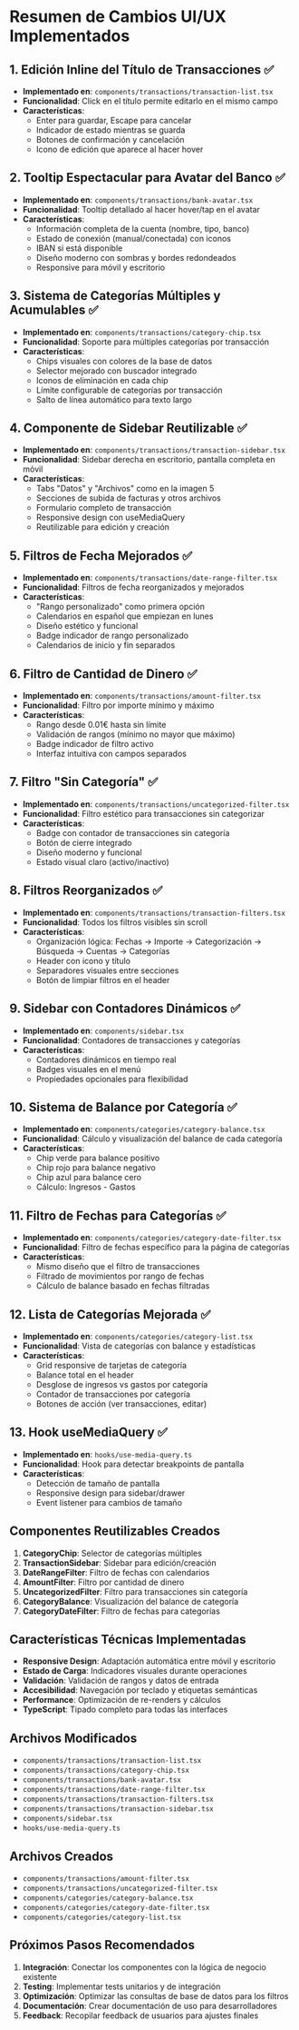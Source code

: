 # Resumen de Cambios UI/UX Implementados

## 1. Edición Inline del Título de Transacciones ✅
- **Implementado en**: `components/transactions/transaction-list.tsx`
- **Funcionalidad**: Click en el título permite editarlo en el mismo campo
- **Características**:
  - Enter para guardar, Escape para cancelar
  - Indicador de estado mientras se guarda
  - Botones de confirmación y cancelación
  - Icono de edición que aparece al hacer hover

## 2. Tooltip Espectacular para Avatar del Banco ✅
- **Implementado en**: `components/transactions/bank-avatar.tsx`
- **Funcionalidad**: Tooltip detallado al hacer hover/tap en el avatar
- **Características**:
  - Información completa de la cuenta (nombre, tipo, banco)
  - Estado de conexión (manual/conectada) con iconos
  - IBAN si está disponible
  - Diseño moderno con sombras y bordes redondeados
  - Responsive para móvil y escritorio

## 3. Sistema de Categorías Múltiples y Acumulables ✅
- **Implementado en**: `components/transactions/category-chip.tsx`
- **Funcionalidad**: Soporte para múltiples categorías por transacción
- **Características**:
  - Chips visuales con colores de la base de datos
  - Selector mejorado con buscador integrado
  - Iconos de eliminación en cada chip
  - Límite configurable de categorías por transacción
  - Salto de línea automático para texto largo

## 4. Componente de Sidebar Reutilizable ✅
- **Implementado en**: `components/transactions/transaction-sidebar.tsx`
- **Funcionalidad**: Sidebar derecha en escritorio, pantalla completa en móvil
- **Características**:
  - Tabs "Datos" y "Archivos" como en la imagen 5
  - Secciones de subida de facturas y otros archivos
  - Formulario completo de transacción
  - Responsive design con useMediaQuery
  - Reutilizable para edición y creación

## 5. Filtros de Fecha Mejorados ✅
- **Implementado en**: `components/transactions/date-range-filter.tsx`
- **Funcionalidad**: Filtros de fecha reorganizados y mejorados
- **Características**:
  - "Rango personalizado" como primera opción
  - Calendarios en español que empiezan en lunes
  - Diseño estético y funcional
  - Badge indicador de rango personalizado
  - Calendarios de inicio y fin separados

## 6. Filtro de Cantidad de Dinero ✅
- **Implementado en**: `components/transactions/amount-filter.tsx`
- **Funcionalidad**: Filtro por importe mínimo y máximo
- **Características**:
  - Rango desde 0.01€ hasta sin límite
  - Validación de rangos (mínimo no mayor que máximo)
  - Badge indicador de filtro activo
  - Interfaz intuitiva con campos separados

## 7. Filtro "Sin Categoría" ✅
- **Implementado en**: `components/transactions/uncategorized-filter.tsx`
- **Funcionalidad**: Filtro estético para transacciones sin categorizar
- **Características**:
  - Badge con contador de transacciones sin categoría
  - Botón de cierre integrado
  - Diseño moderno y funcional
  - Estado visual claro (activo/inactivo)

## 8. Filtros Reorganizados ✅
- **Implementado en**: `components/transactions/transaction-filters.tsx`
- **Funcionalidad**: Todos los filtros visibles sin scroll
- **Características**:
  - Organización lógica: Fechas → Importe → Categorización → Búsqueda → Cuentas → Categorías
  - Header con icono y título
  - Separadores visuales entre secciones
  - Botón de limpiar filtros en el header

## 9. Sidebar con Contadores Dinámicos ✅
- **Implementado en**: `components/sidebar.tsx`
- **Funcionalidad**: Contadores de transacciones y categorías
- **Características**:
  - Contadores dinámicos en tiempo real
  - Badges visuales en el menú
  - Propiedades opcionales para flexibilidad

## 10. Sistema de Balance por Categoría ✅
- **Implementado en**: `components/categories/category-balance.tsx`
- **Funcionalidad**: Cálculo y visualización del balance de cada categoría
- **Características**:
  - Chip verde para balance positivo
  - Chip rojo para balance negativo
  - Chip azul para balance cero
  - Cálculo: Ingresos - Gastos

## 11. Filtro de Fechas para Categorías ✅
- **Implementado en**: `components/categories/category-date-filter.tsx`
- **Funcionalidad**: Filtro de fechas específico para la página de categorías
- **Características**:
  - Mismo diseño que el filtro de transacciones
  - Filtrado de movimientos por rango de fechas
  - Cálculo de balance basado en fechas filtradas

## 12. Lista de Categorías Mejorada ✅
- **Implementado en**: `components/categories/category-list.tsx`
- **Funcionalidad**: Vista de categorías con balance y estadísticas
- **Características**:
  - Grid responsive de tarjetas de categoría
  - Balance total en el header
  - Desglose de ingresos vs gastos por categoría
  - Contador de transacciones por categoría
  - Botones de acción (ver transacciones, editar)

## 13. Hook useMediaQuery ✅
- **Implementado en**: `hooks/use-media-query.ts`
- **Funcionalidad**: Hook para detectar breakpoints de pantalla
- **Características**:
  - Detección de tamaño de pantalla
  - Responsive design para sidebar/drawer
  - Event listener para cambios de tamaño

## Componentes Reutilizables Creados

1. **CategoryChip**: Selector de categorías múltiples
2. **TransactionSidebar**: Sidebar para edición/creación
3. **DateRangeFilter**: Filtro de fechas con calendarios
4. **AmountFilter**: Filtro por cantidad de dinero
5. **UncategorizedFilter**: Filtro para transacciones sin categoría
6. **CategoryBalance**: Visualización del balance de categoría
7. **CategoryDateFilter**: Filtro de fechas para categorías

## Características Técnicas Implementadas

- **Responsive Design**: Adaptación automática entre móvil y escritorio
- **Estado de Carga**: Indicadores visuales durante operaciones
- **Validación**: Validación de rangos y datos de entrada
- **Accesibilidad**: Navegación por teclado y etiquetas semánticas
- **Performance**: Optimización de re-renders y cálculos
- **TypeScript**: Tipado completo para todas las interfaces

## Archivos Modificados

- `components/transactions/transaction-list.tsx`
- `components/transactions/category-chip.tsx`
- `components/transactions/bank-avatar.tsx`
- `components/transactions/date-range-filter.tsx`
- `components/transactions/transaction-filters.tsx`
- `components/transactions/transaction-sidebar.tsx`
- `components/sidebar.tsx`
- `hooks/use-media-query.ts`

## Archivos Creados

- `components/transactions/amount-filter.tsx`
- `components/transactions/uncategorized-filter.tsx`
- `components/categories/category-balance.tsx`
- `components/categories/category-date-filter.tsx`
- `components/categories/category-list.tsx`

## Próximos Pasos Recomendados

1. **Integración**: Conectar los componentes con la lógica de negocio existente
2. **Testing**: Implementar tests unitarios y de integración
3. **Optimización**: Optimizar las consultas de base de datos para los filtros
4. **Documentación**: Crear documentación de uso para desarrolladores
5. **Feedback**: Recopilar feedback de usuarios para ajustes finales
